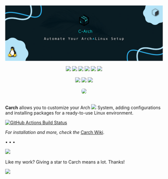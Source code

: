![Carch](./source/carch.webp)

<div class=badges align="center">
    <img src="https://img.shields.io/github/issues/harilvfs/carch?style=for-the-badge&color=dbb6ed&logoColor=85e185&labelColor=1c1c29" />
    <img src="https://img.shields.io/github/issues-pr/harilvfs/carch?style=for-the-badge&color=ef9f9c&logoColor=85e185&labelColor=1c1c29" />
    <img src="https://img.shields.io/github/last-commit/harilvfs/carch?style=for-the-badge&logo=github&color=7dc4e4&logoColor=D9E0EE&labelColor=1c1c29"/>
    <img src="https://img.shields.io/github/stars/harilvfs/carch?style=for-the-badge&logo=apachespark&color=eed49f&logoColor=D9E0EE&labelColor=1c1c29"/>
    <img src="https://img.shields.io/github/forks/harilvfs/carch?style=for-the-badge&color=9dc3ea&logoColor=D9E0EE&labelColor=1c1c29" />
    <img src="https://img.shields.io/github/downloads/harilvfs/carch/total?style=for-the-badge&color=e0ea9d&logoColor=D9E0EE&labelColor=171b22" />
    <br><br>
    <a href="https://discord.com/invite/8NJWstnUHd"><img src="https://img.shields.io/discord/757266205408100413.svg?label=Discord&logo=Discord&style=for-the-badge&color=f5a7a0&logoColor=FFFFFF&labelColor=1c1c29" /></a>
    <a href="https://t.me/harilvfs" target="blank"><img src="https://img.shields.io/badge/Telegram-Carch-blue?style=for-the-badge&logo=telegram&color=f5a7a0&logoColor=FFFFFF&labelColor=1c1c29" /></a>
<a href="https://www.reddit.com/user/aayush-le/" target="blank"><img src="https://img.shields.io/reddit/user-karma/combined/aayush-le?style=for-the-badge&color=f5a7a0&logoColor=FFFFFF&labelColor=1c1c29" /></a>
    <br><br>
    <img class="badge" src="https://img.shields.io/badge/Linux-FCC624?style=for-the-badge&logo=linux&logoColor=black&color=eed49f"  style="border-radius: 5px;"/>
</div>
<br>

**Carch** allows you to customize your Arch <img src='https://raw.githubusercontent.com/harilvfs/carch/refs/heads/main/source/archx.webp' width="10"> System, adding configurations and installing packages for a ready-to-use Linux environment.

[![GitHub Actions Build Status][check]][link]

*For installation and more, check the* [Carch Wiki](https://harilvfs.github.io/carch/).


• • •



<p align="left">
<a href="https://discord.com/invite/8NJWstnUHd">
<img src="https://invidget.switchblade.xyz/8NJWstnUHd" width="300">
</a>
</p>

Like my work? Giving a star to Carch means a lot. Thanks!

<img src="https://cdn-icons-png.flaticon.com/128/4587/4587595.png" width="40" />

[check]: https://github.com/harilvfs/carch/actions/workflows/docs.yml/badge.svg
[link]: https://github.com/harilvfs/carch/actions/workflows/docs.yml

